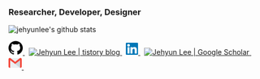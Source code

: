 <!--
**jehyunlee/jehyunlee** is a ✨ _special_ ✨ repository because its `README.md` (this file) appears on your GitHub profile.

Here are some ideas to get you started:

- 🔭 I’m currently working on ...
- 🌱 I’m currently learning ...
- 👯 I’m looking to collaborate on ...
- 🤔 I’m looking for help with ...
- 💬 Ask me about ...
- 📫 How to reach me: ...
- 😄 Pronouns: ...
- ⚡ Fun fact: ...
-->


### Researcher,  Developer, Designer

![jehyunlee's github stats](https://github-readme-stats.vercel.app/api?username=jehyunlee&show_icons=true&hide_border=true)
 
  <a href="https://jehyunlee.github.io/">
    <img src="https://github.com/deut-erium/deut-erium/blob/master/assets/github.svg" width="28px" alt="Jehyun Lee | github blog" />
  </a> &nbsp; 
  <a href="https://jehyunlee.tistory.com/">
    <img src="https://img.pngio.com/-tistory-png-232_237.jpg" width="28px" alt="Jehyun Lee | tistory blog" />
  </a> &nbsp;  
  <a href="https://www.linkedin.com/in/jehyunlee0224/">
    <img alt="Jehyun Lee | Linkedin" width="24px" src="https://github.com/hargun79/hargun79/blob/master/Assets/Linkedin.svg" />
  </a> &nbsp;  
  <a href="https://scholar.google.com/citations?user=eiloXe0AAAAJ&hl=en">
    <img alt="Jehyun Lee | Google Scholar" width="26px" src="https://cdn.icon-icons.com/icons2/2108/PNG/128/google_scholar_icon_130918.png" />
  </a> &nbsp;  
  <a href="mailto:jehyun.lee@gmail.com">
    <img alt="Jehyun Lee | Gmail" width="26px" src="https://github.com/hargun79/hargun79/blob/master/Assets/Gmail.svg" />
  </a> &nbsp;  
  

<br><br>


